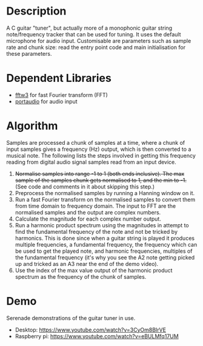 # Description

A C guitar "tuner", but actually more of a monophonic guitar string note/frequency
tracker that can be used for tuning. It uses the default microphone for audio input. 
Customisable are parameters such as sample rate and chunk size: read the entry point code
and main initialisation for these parameters.


# Dependent Libraries

* [fftw3](http://fftw.org) for fast Fourier transform (FFT)
* [portaudio](http://portaudio.com) for audio input


# Algorithm

Samples are processed a chunk of samples at a time, where a chunk of input samples gives a
frequency (Hz) output, which is then converted to a musical note. The following lists the
steps involved in getting this frequency reading from digital audio signal samples read from
an input device.

1. <s>Normalise samples into range -1 to 1 (both ends inclusive). The max sample 
of the samples chunk gets normalised to 1, and the min to -1.</s> (See code and comments in it about 
skipping this step.)
2. Preprocess the normalised samples by running a Hanning window on it.
3. Run a fast Fourier transform on the normalised samples to convert them from time domain
to frequency domain. The input to FFT are the normalised samples and the output are complex numbers.
4. Calculate the magnitude for each complex number output.
5. Run a harmonic product spectrum using the magnitudes in attempt to find the fundamental frequency
of the note and not be tricked by harmonics. This is done since when a guitar string is played it
produces multiple frequencies, a fundamental frequency, the frequency which can be used to get the
played note, and harmonic frequencies, multiples of the fundamental frequency (it's why you see
the A2 note getting picked up and tricked as an A3 near the end of the demo video).
6. Use the index of the max value output of the harmonic product spectrum as the frequency of 
the chunk of samples.


# Demo

Serenade demonstrations of the guitar tuner in use.

* Desktop: https://www.youtube.com/watch?v=3CyOm8BIrVE
* Raspberry pi: https://www.youtube.com/watch?v=eBULMfq17UM
